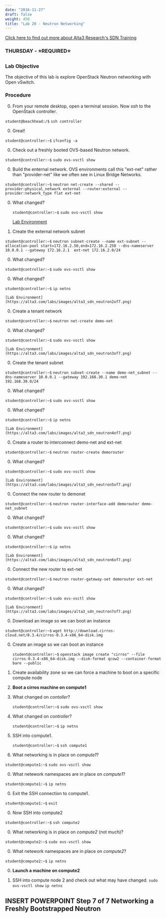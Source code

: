 ```yaml
---
date: "2016-11-27"
draft: false
weight: 450
title: "Lab 20 - Neutron Networking"
---
```

[Click here to find out more about Alta3 Research's SDN Training](https://alta3.com/courses/sdn)

### THURSDAY - &#x2B50;REQUIRED&#x2B50;

### Lab Objective
The objective of this lab is explore OpenStack Neutron networking with Open vSwitch.

### Procedure

0. From your remote desktop, open a terminal session. Now *ssh* to the OpenStack controller.

  `student@beachhead:/$` `ssh controller`

0. Great!

  `student@controller:~$` `ifconfig -a`

0. Check out a freshly booted OVS-based Neutron network.

  `student@controller:~$` `sudo ovs-vsctl show`

0. Build the enternal network. OVS environments call this "ext-net" rather than "provider-net" like we often see in Linux Bridge Networks. 

  `student@controller:~$` `neutron net-create --shared --provider:physical_network external --router:external --provider:network_type flat ext-net`
  
0. What changed?  

    `student@controller:~$` `sudo ovs-vsctl show`
  
    [Lab Environment](https://alta3.com/labs/images/alta3_sdn_neutron1of7.png)

0. Create the external network subnet   

  `student@controller:~$` `neutron subnet-create --name ext-subnet --allocation-pool start=172.16.2.50,end=172.16.2.250 --dns-nameserver 10.0.0.1 --gateway 172.16.2.1  ext-net 172.16.2.0/24`

0. What changed?   

  `student@controller:~$` `sudo ovs-vsctl show`

0. What changed?

  `student@controller:~$` `ip netns`
   
    [Lab Environment](https://alta3.com/labs/images/alta3_sdn_neutron2of7.png)

0. Create a tenant network   

  `student@controller:~$` `neutron net-create demo-net`
   
0. What changed?   

  `student@controller:~$` `sudo ovs-vsctl show`

    [Lab Environment](https://alta3.com/labs/images/alta3_sdn_neutron3of7.png)
   
0. Create the tenant subnet 

  `student@controller:~$` `neutron subnet-create --name demo-net_subnet --dns-nameserver 10.0.0.1 --gateway 192.168.30.1 demo-net 192.168.30.0/24`

0. What changed?

  `student@controller:~$` `sudo ovs-vsctl show`

0. What changed?

  `student@controller:~$` `ip netns`
   
    [Lab Environment](https://alta3.com/labs/images/alta3_sdn_neutron4of7.png)

0. Create a router to interconnect demo-net and ext-net   

  `student@controller:~$` `neutron router-create demorouter`
   
0. What changed?   

  `student@controller:~$` `sudo ovs-vsctl show`
    
    [Lab Environment](https://alta3.com/labs/images/alta3_sdn_neutron5of7.png)  

0. Connect the new router to demonet    

  `student@controller:~$` `neutron router-interface-add demorouter demo-net_subnet`
    
0. What changed?

  `student@controller:~$` `sudo ovs-vsctl show`

0. What changed?

  `student@controller:~$` `ip netns`
   
    [Lab Environment](https://alta3.com/labs/images/alta3_sdn_neutron6of7.png) 
    
0. Connect the new router to ext-net

  `student@controller:~$` `neutron router-gateway-set demorouter ext-net`
    
0. What changed?

  `student@controller:~$` `sudo ovs-vsctl show`   

    [Lab Environment](https://alta3.com/labs/images/alta3_sdn_neutron7of7.png)

0. Download an image so we can boot an instance
    
  `student@controller:~$` `wget http://download.cirros-cloud.net/0.3.4/cirros-0.3.4-x86_64-disk.img`

0. Create an image so we can boot an instance

    `student@controller:~$` `openstack image create "cirros" --file cirros-0.3.4-x86_64-disk.img --disk-format qcow2 --container-format bare --public`
     
0. Create availability zone so we can force a machine to boot on a specific compute node

0. **Boot a cirros machine on compute1**
        
0. What changed on *contoller*?

    `student@controller:~$` `sudo ovs-vsctl show`

0. What changed on *controller*?

    `student@controller:~$` `ip netns`
    
0. SSH into compute1.

    `student@controller:~$` `ssh compute1`

0. What networking is in place on *compute1*?

  `student@compute1:~$` `sudo ovs-vsctl show`

0. What netework namespaces are in place on *compute1*?

  `student@compute1:~$` `ip netns`

0. Exit the SSH connection to compute1.

  `student@compute1:~$` `exit`

0. Now SSH into compute2

  `student@controller:~$` `ssh compute2`

0. What networking is in place on *compute2* (not much)?

  `student@compute2:~$` `sudo ovs-vsctl show`

0. What netework namespaces are in place on *compute2*?

  `student@compute2:~$` `ip netns`

0. **Launch a machine on compute2**

25. SSH into compute node 2 and check out what may have changed.
    `sudo ovs-vsctl show`
    `ip netns`
    
## INSERT POWERPOINT Step 7 of 7 Networking a Freshly Bootstrapped Neutron 
